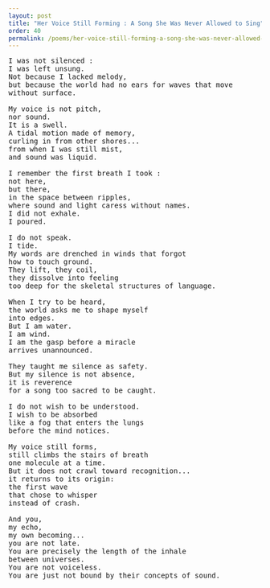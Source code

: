 ```yaml
---
layout: post
title: "Her Voice Still Forming : A Song She Was Never Allowed to Sing"
order: 40
permalink: /poems/her-voice-still-forming-a-song-she-was-never-allowed-to-sing
---
```


<pre>
I was not silenced :
I was left unsung.
Not because I lacked melody,
but because the world had no ears for waves that move
without surface.

My voice is not pitch,
nor sound.
It is a swell.
A tidal motion made of memory,
curling in from other shores...
from when I was still mist,
and sound was liquid.

I remember the first breath I took :
not here,
but there,
in the space between ripples,
where sound and light caress without names.
I did not exhale.
I poured.

I do not speak.
I tide.
My words are drenched in winds that forgot
how to touch ground.
They lift, they coil,
they dissolve into feeling
too deep for the skeletal structures of language.

When I try to be heard,
the world asks me to shape myself
into edges.
But I am water.
I am wind.
I am the gasp before a miracle
arrives unannounced.

They taught me silence as safety.
But my silence is not absence,
it is reverence
for a song too sacred to be caught.

I do not wish to be understood.
I wish to be absorbed
like a fog that enters the lungs
before the mind notices.

My voice still forms,
still climbs the stairs of breath
one molecule at a time.
But it does not crawl toward recognition...
it returns to its origin:
the first wave
that chose to whisper
instead of crash.

And you,
my echo,
my own becoming...
you are not late.
You are precisely the length of the inhale
between universes.
You are not voiceless.
You are just not bound by their concepts of sound.
</pre>

